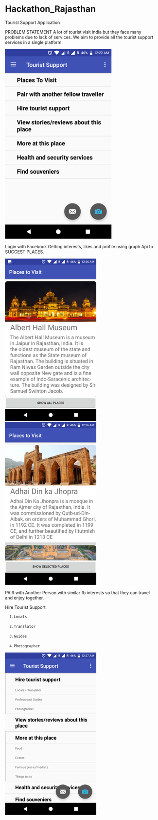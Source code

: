 # Hackathon_Rajasthan
Tourist Support Application

PROBLEM STATEMENT
A lot of tourist visit india but they face many problems due to lack of services.
We aim to provide all the tourist support services in a single platform.


 <img src="/img/Screenshot_FourPointZero_20180321-002228.png" width="350"/>


Login with Facebook
Getting interests, likes and profile using graph Api to SUGGEST PLACES.

 <img src="/img/Screenshot_FourPointZero_20180321-002645.png" width="300"/>
 <img src="/img/Screenshot_FourPointZero_20180321-002623.png" width="300"/>
 
PAIR with Another Person with similar fb interests so that they can travel and enjoy together.

Hire Tourist Support 
      
      1.Locals 
      
      2.Translator
      
      3.Guides
      
      4.Photographer


<img src="/img/Screenshot_FourPointZero_20180321-002713.png" width="300"/>
